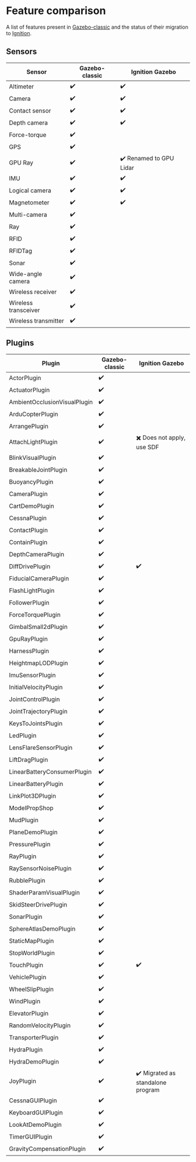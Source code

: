 # Feature comparison

A list of features present in [Gazebo-classic](https://bitbucket.org/osrf/gazebo/) and
the status of their migration to [Ignition](https://ignitionrobotics.org/).

## Sensors

Sensor | Gazebo-classic | Ignition Gazebo
-- | -- | --
Altimeter | :heavy_check_mark: | :heavy_check_mark:
Camera | :heavy_check_mark: | :heavy_check_mark:
Contact sensor | :heavy_check_mark: | :heavy_check_mark:
Depth camera | :heavy_check_mark: | :heavy_check_mark:
Force-torque | :heavy_check_mark: |
GPS | :heavy_check_mark: |
GPU Ray | :heavy_check_mark: | :heavy_check_mark: Renamed to GPU Lidar
IMU | :heavy_check_mark: | :heavy_check_mark:
Logical camera | :heavy_check_mark: | :heavy_check_mark:
Magnetometer | :heavy_check_mark: | :heavy_check_mark:
Multi-camera | :heavy_check_mark: |
Ray | :heavy_check_mark: |
RFID | :heavy_check_mark: |
RFIDTag | :heavy_check_mark: |
Sonar | :heavy_check_mark: |
Wide-angle camera | :heavy_check_mark: |
Wireless receiver | :heavy_check_mark: |
Wireless transceiver | :heavy_check_mark: |
Wireless transmitter | :heavy_check_mark: |

## Plugins

Plugin | Gazebo-classic | Ignition Gazebo
-- | -- | --
ActorPlugin | :heavy_check_mark: |
ActuatorPlugin | :heavy_check_mark: |
AmbientOcclusionVisualPlugin | :heavy_check_mark: |
ArduCopterPlugin | :heavy_check_mark: |
ArrangePlugin | :heavy_check_mark: |
AttachLightPlugin | :heavy_check_mark: | :heavy_multiplication_x: Does not apply, use SDF
BlinkVisualPlugin | :heavy_check_mark: |
BreakableJointPlugin | :heavy_check_mark: |
BuoyancyPlugin | :heavy_check_mark: |
CameraPlugin | :heavy_check_mark: |
CartDemoPlugin | :heavy_check_mark: |
CessnaPlugin | :heavy_check_mark: |
ContactPlugin | :heavy_check_mark: |
ContainPlugin | :heavy_check_mark: |
DepthCameraPlugin | :heavy_check_mark: |
DiffDrivePlugin | :heavy_check_mark: | :heavy_check_mark:
FiducialCameraPlugin | :heavy_check_mark: |
FlashLightPlugin | :heavy_check_mark: |
FollowerPlugin | :heavy_check_mark: |
ForceTorquePlugin | :heavy_check_mark: |
GimbalSmall2dPlugin | :heavy_check_mark: |
GpuRayPlugin | :heavy_check_mark: |
HarnessPlugin | :heavy_check_mark: |
HeightmapLODPlugin | :heavy_check_mark: |
ImuSensorPlugin | :heavy_check_mark: |
InitialVelocityPlugin | :heavy_check_mark: |
JointControlPlugin | :heavy_check_mark: |
JointTrajectoryPlugin | :heavy_check_mark: |
KeysToJointsPlugin | :heavy_check_mark: |
LedPlugin | :heavy_check_mark: |
LensFlareSensorPlugin | :heavy_check_mark: |
LiftDragPlugin | :heavy_check_mark: |
LinearBatteryConsumerPlugin | :heavy_check_mark: |
LinearBatteryPlugin | :heavy_check_mark: |
LinkPlot3DPlugin | :heavy_check_mark: |
ModelPropShop | :heavy_check_mark: |
MudPlugin | :heavy_check_mark: |
PlaneDemoPlugin | :heavy_check_mark: |
PressurePlugin | :heavy_check_mark: |
RayPlugin | :heavy_check_mark: |
RaySensorNoisePlugin | :heavy_check_mark: |
RubblePlugin | :heavy_check_mark: |
ShaderParamVisualPlugin | :heavy_check_mark: |
SkidSteerDrivePlugin | :heavy_check_mark: |
SonarPlugin | :heavy_check_mark: |
SphereAtlasDemoPlugin | :heavy_check_mark: |
StaticMapPlugin | :heavy_check_mark: |
StopWorldPlugin | :heavy_check_mark: |
TouchPlugin | :heavy_check_mark: | :heavy_check_mark:
VehiclePlugin | :heavy_check_mark: |
WheelSlipPlugin | :heavy_check_mark: |
WindPlugin | :heavy_check_mark: |
ElevatorPlugin | :heavy_check_mark: |
RandomVelocityPlugin | :heavy_check_mark: |
TransporterPlugin | :heavy_check_mark: |
HydraPlugin | :heavy_check_mark: |
HydraDemoPlugin | :heavy_check_mark: |
JoyPlugin | :heavy_check_mark: | :heavy_check_mark: Migrated as standalone program
CessnaGUIPlugin | :heavy_check_mark: |
KeyboardGUIPlugin | :heavy_check_mark: |
LookAtDemoPlugin | :heavy_check_mark: |
TimerGUIPlugin | :heavy_check_mark: |
GravityCompensationPlugin | :heavy_check_mark: |




